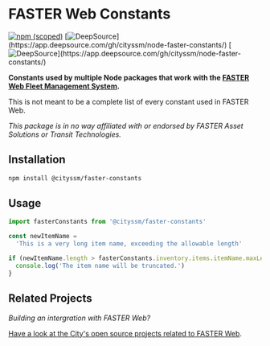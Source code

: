 # FASTER Web Constants

[![npm (scoped)](https://img.shields.io/npm/v/%40cityssm/faster-constants)](https://www.npmjs.com/package/@cityssm/faster-constants)
[![DeepSource](https://app.deepsource.com/gh/cityssm/node-faster-constants.svg/?label=active+issues&show_trend=true&token=HHrRXKZqVYqHOKAFRFTbcr8_)](https://app.deepsource.com/gh/cityssm/node-faster-constants/)
[![DeepSource](https://app.deepsource.com/gh/cityssm/node-faster-constants.svg/?label=code+coverage&token=HHrRXKZqVYqHOKAFRFTbcr8_)](https://app.deepsource.com/gh/cityssm/node-faster-constants/)

**Constants used by multiple Node packages that work with the
[FASTER Web Fleet Management System](https://fasterasset.com/products/fleet-management-software/).**

This is not meant to be a complete list of every constant used in FASTER Web.

_This package is in no way affiliated with or endorsed by FASTER Asset Solutions or Transit Technologies._

## Installation

```sh
npm install @cityssm/faster-constants
```

## Usage

```javascript
import fasterConstants from '@cityssm/faster-constants'

const newItemName =
  'This is a very long item name, exceeding the allowable length'

if (newItemName.length > fasterConstants.inventory.items.itemName.maxLength) {
  console.log('The item name will be truncated.')
}
```

## Related Projects

_Building an intergration with FASTER Web?_

[Have a look at the City's open source projects related to FASTER Web](https://github.com/cityssm/faster-web-projects).
